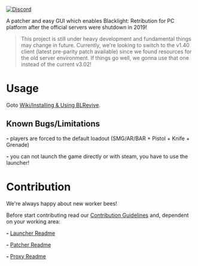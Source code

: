 [![Discord](https://img.shields.io/discord/794628005342216203?label=discord&style=for-the-badge)](https://discord.gg/wwj9unRvtN)

A patcher and easy GUI which enables Blacklight: Retribution for PC platform after the official servers were shutdown in 2019!



> This project is still under heavy development and fundamental things may change in future. Currently, we're looking to switch to the v1.40 client (latest pre-parity patch available) since we found resources for the old server environment. If things go well, we gonna use that one instead of the current v3.02!

# Usage



Goto [Wiki/Installing & Using BLRevive](https://gitlab.com/blrevive/blrevive/-/wikis/Installing-&-Using-BLRevive).



## Known Bugs/Limitations



**-** players are forced to the default loadout (SMG/AR/BAR + Pistol + Knife + Grenade)

**-** you can not launch the game directly or with steam, you have to use the launcher!



# Contribution

We're always happy about new worker bees!

Before start contributing read our [Contribution Guidelines](https://gitlab.com/blrevive/blrevive/-/wikis/code-contribution) and, dependent on your working area:



**-** [Launcher Readme](Launcher/Readme.md)

**-** [Patcher Readme](Patcher/Readme.md)

**-** [Proxy Readme](Proxy/Readme.md)

